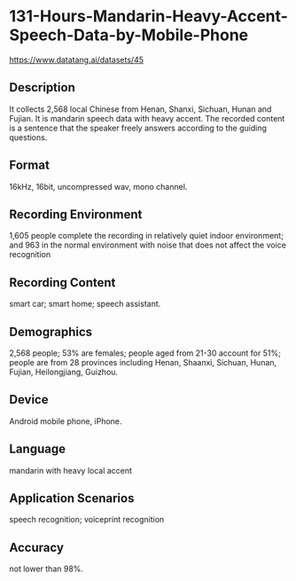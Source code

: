 # 131-Hours-Mandarin-Heavy-Accent-Speech-Data-by-Mobile-Phone
https://www.datatang.ai/datasets/45

## Description
It collects 2,568 local Chinese from Henan, Shanxi, Sichuan, Hunan and Fujian. It is mandarin speech data with heavy accent. The recorded content is a sentence that the speaker freely answers according to the guiding questions.

## Format
16kHz, 16bit, uncompressed wav, mono channel.

## Recording Environment
1,605 people complete the recording in relatively quiet indoor environment; and 963 in the normal environment with noise that does not affect the voice recognition

## Recording Content
smart car; smart home; speech assistant.

## Demographics
2,568 people; 53% are females; people aged from 21-30 account for 51%; people are from 28 provinces including Henan, Shaanxi, Sichuan, Hunan, Fujian, Heilongjiang, Guizhou.

## Device
Android mobile phone, iPhone.

## Language
mandarin with heavy local accent

## Application Scenarios
speech recognition; voiceprint recognition

## Accuracy
not lower than 98%.
